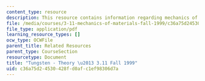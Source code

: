 ```yaml
---
content_type: resource
description: This resource contains information regarding mechanics of materials.
file: /media/courses/3-11-mechanics-of-materials-fall-1999/c36a75d24530428fd0afc1ef98306d7a_MIT3_11F99_tungsten.pdf
file_type: application/pdf
learning_resource_types: []
ocw_type: OCWFile
parent_title: Related Resources
parent_type: CourseSection
resourcetype: Document
title: "Tungsten - Theory \u2013 3.11 Fall 1999"
uid: c36a75d2-4530-428f-d0af-c1ef98306d7a
---
```

